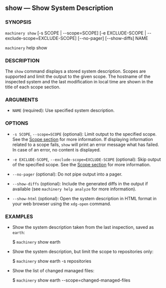 
## show — Show System Description

### SYNOPSIS

`machinery show` [-s SCOPE | --scope=SCOPE] [-e EXCLUDE-SCOPE | --exclude-scope=EXCLUDE-SCOPE] [--no-pager] [--show-diffs] NAME

`machinery` help show


### DESCRIPTION

The `show` command displays a stored system description.
Scopes are supported and limit the output to the given scope.
The hostname of the inspected system and the last modification
in local time are shown in the title of each scope section.


### ARGUMENTS

  * `NAME` (required):
    Use specified system description.


### OPTIONS

  * `-s SCOPE`, `--scope=SCOPE` (optional):
    Limit output to the specified scope.
    See the [Scope section](#Scopes) for more information.
    If displaying information related to a scope fails, `show` will print an error message what has failed.
    In case of an error, no content is displayed.

  * `-e EXCLUDE-SCOPE`, `--exclude-scope=EXCLUDE-SCOPE` (optional):
    Skip output of the specified scope.
    See the [Scope section](#Scopes) for more information.

  * `--no-pager` (optional):
    Do not pipe output into a pager.

  * `--show-diffs` (optional):
    Include the generated diffs in the output if available (see `machinery help analyze`
    for more information).

  * `--show-html` (optional):
    Open the system description in HTML format in your web browser using the `xdg-open` command.


### EXAMPLES

  * Show the system description taken from the last inspection, saved as `earth`:

    $ `machinery` show earth

  * Show the system description, but limit the scope to repositories only:

    $ `machinery` show earth -s repositories

  * Show the list of changed managed files:

    $ `machinery` show earth --scope=changed-managed-files
